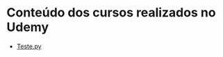 # Conteúdo dos cursos realizados no Udemy

* [Teste.py](https://github.com/umjessetavares/python/blob/main/Udemy/Teste.py)